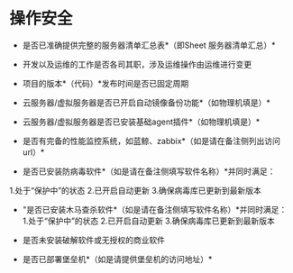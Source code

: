 # 操作安全

- 是否已准确提供完整的服务器清单汇总表*（即Sheet 服务器清单汇总）*

- 开发以及运维的工作是否各司其职，涉及运维操作由运维进行变更

- 项目的版本*（代码）*发布时间是否已固定周期

- 云服务器/虚拟服务器是否已开启自动镜像备份功能*（如物理机填是）*

- 云服务器/虚拟服务器是否已安装基础agent插件*（如物理机填是）*

- 是否有完备的性能监控系统，如蓝鲸、zabbix*（如是请在备注侧列出访问url）*

- 是否已安装防病毒软件*（如是请在备注侧填写软件名称）*并同时满足：

1.处于“保护中”的状态 
2.已开启自动更新 
3.确保病毒库已更新到最新版本

- "是否已安装木马查杀软件*（如是请在备注侧填写软件名称）*并同时满足：
1.处于“保护中”的状态 
2.已开启自动更新 
3.确保病毒库已更新到最新版本


- 是否未安装破解软件或无授权的商业软件

- 是否已部署堡垒机*（如是请提供堡垒机的访问地址）*